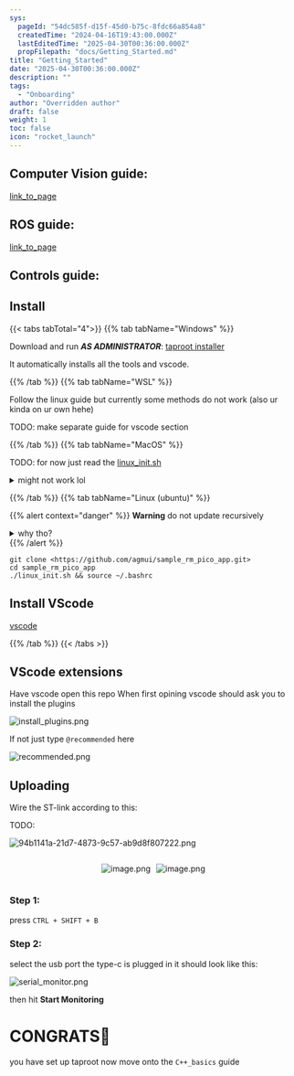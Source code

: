 ```yaml
---
sys:
  pageId: "54dc585f-d15f-45d0-b75c-8fdc66a854a8"
  createdTime: "2024-04-16T19:43:00.000Z"
  lastEditedTime: "2025-04-30T00:36:00.000Z"
  propFilepath: "docs/Getting_Started.md"
title: "Getting_Started"
date: "2025-04-30T00:36:00.000Z"
description: ""
tags:
  - "Onboarding"
author: "Overridden author"
draft: false
weight: 1
toc: false
icon: "rocket_launch"
---
```


## Computer Vision guide:

[link_to_page](86d45bc0-388b-4d26-8848-44f255f73d0e)

## ROS guide:

[link_to_page](3c76c1de-ec8f-46d6-8b0a-294005edc2d5)

## Controls guide:

## Install

{{< tabs tabTotal="4">}}
{{% tab tabName="Windows" %}}

Download and run _**AS ADMINISTRATOR**_: [taproot installer](https://github.com/Thornbots/TeachingFreshies/releases/tag/1.0)

It automatically installs all the tools and vscode.

{{% /tab %}}
{{% tab tabName="WSL" %}}

Follow the linux guide but currently some methods do not work (also ur kinda on ur own hehe)

TODO: make separate guide for vscode section

{{% /tab %}}
{{% tab tabName="MacOS" %}}

TODO: for now just read the [linux_init.sh](https://github.com/agmui/sample_rm_pico_app/blob/main/linux_init.sh)

<details>
<summary>might not work lol</summary>

`brew install libusb pkg-config`

Next install: [vscode](https://code.visualstudio.com/Download)

</details>

{{% /tab %}}
{{% tab tabName="Linux (ubuntu)" %}}

{{% alert context="danger" %}}
**Warning** do not update recursively
<details>
<summary>why tho?</summary>
There are some submodules that may go on for a while (like tinyusb) and I highly
recommend you don't need to get them.
If you want to see what submodules I update just look in `linux_init.sh`
</details>
{{% /alert %}}

```shell
git clone <https://github.com/agmui/sample_rm_pico_app.git>
cd sample_rm_pico_app
./linux_init.sh && source ~/.bashrc
```

## Install VScode

[vscode](https://code.visualstudio.com/Download)

{{% /tab %}}
{{< /tabs >}}

## VScode extensions

Have vscode open this repo
When first opining vscode should ask you to install the plugins

![install_plugins.png](https://prod-files-secure.s3.us-west-2.amazonaws.com/d518164a-d88e-44d1-a4ee-3adb3bd8bce0/89bd30f0-1825-4e77-867b-0a41ce370880/install_plugins.png?X-Amz-Algorithm=AWS4-HMAC-SHA256&X-Amz-Content-Sha256=UNSIGNED-PAYLOAD&X-Amz-Credential=ASIAZI2LB466SSTK23I6%2F20250704%2Fus-west-2%2Fs3%2Faws4_request&X-Amz-Date=20250704T150845Z&X-Amz-Expires=3600&X-Amz-Security-Token=IQoJb3JpZ2luX2VjECYaCXVzLXdlc3QtMiJIMEYCIQD%2FlpTwUxWBgT%2BfTOK9noy%2FwLoDbhx0SzjA6OS0iwlEQgIhALYjxJo82yeoxF83nrNytaN3YkKVqp2muiAxlT9axfH6Kv8DCC8QABoMNjM3NDIzMTgzODA1IgzBeHFeNXS%2Fyx9x%2BfUq3APCRfzzfN9MZbw%2Fqxunb3GhjhXiaoYUh1daO8%2ByYvVpAC5TBxyDlEH%2Bej8eRyywTFPIA3mWtj3wr9ttGND8mBrWfzkNrKFuC9%2FtwDQIfMgT%2BAOnkGecIv%2FXwrHSdQ4KOVMydlpncO8GgTLNAi7khlHHniT0s1UkElFepvsS2e0PJ%2FEMELOEgaSGIqBNPs3KIpPRqq1kjzQGKlzojHEV3j2zUpKELq8yrLmUmXMyzbCFk6gvZj5C%2Fy%2Bc8qODXB0fyX4fFFjx55j3oj8ZVaLxP36ssTJSTYwSKMvkBtJz9C0nDw09e2xXSR7cE4dFwHd0qeFBKP9NaraPXi6WxSraR4g0UYczxeKM8q7iKA%2FExZPHVUy8oM6eyBNUcgnyl0nxsLdSlebYOaANzRUOUlOU3F8Qk%2BiLobggARtREshmIfpiYCFaU9LrIFfc%2BkpsQrGx8f8%2BxrAZjVu0b1DmpTEzid%2FJNydteUsJ%2FQLD%2BOSTnsNdUvzRJgjCl7EjGoxcMmnqKnlKWOdKllPcJeuyc754y15AmFMV9hDgncjBhDsUo8GsyXWpXwz380qoSA0N8IDPhvPu8Evvrm6K6BVD2px%2FCM5LLd4Da7Qnu8yM982xTOb7SIcfhik1Kxu47NlJLDCExJ%2FDBjqkAe%2BFlzczmwpLafmg3ViUR8jkPIRbzS1w2HHOsnybP3exkhCan2bgo3uDk50mlUc94uZs1FV4lMHHW5bFsRluj6M98QGncVXnrbHzgskWFF1ehxcmKO7oyj8HT92eyCqxFwWkWeRxPG%2BZt9zaABne0aAd0WOcmxuxO0kfadkIWQm%2FIAW67fh%2BLq3nv0oO7e5ndpGt3mpWKYh0IKZdDNIzh12CrSP8&X-Amz-Signature=a05166ed298814343600f96fd171596b6165d04ea2e8165d1e71d458f5f48e15&X-Amz-SignedHeaders=host&x-amz-checksum-mode=ENABLED&x-id=GetObject)

If not just type `@recommended` here  

![recommended.png](https://prod-files-secure.s3.us-west-2.amazonaws.com/d518164a-d88e-44d1-a4ee-3adb3bd8bce0/61e661e9-5d85-4dfc-be0d-8d2097a5e793/recommended.png?X-Amz-Algorithm=AWS4-HMAC-SHA256&X-Amz-Content-Sha256=UNSIGNED-PAYLOAD&X-Amz-Credential=ASIAZI2LB466SSTK23I6%2F20250704%2Fus-west-2%2Fs3%2Faws4_request&X-Amz-Date=20250704T150845Z&X-Amz-Expires=3600&X-Amz-Security-Token=IQoJb3JpZ2luX2VjECYaCXVzLXdlc3QtMiJIMEYCIQD%2FlpTwUxWBgT%2BfTOK9noy%2FwLoDbhx0SzjA6OS0iwlEQgIhALYjxJo82yeoxF83nrNytaN3YkKVqp2muiAxlT9axfH6Kv8DCC8QABoMNjM3NDIzMTgzODA1IgzBeHFeNXS%2Fyx9x%2BfUq3APCRfzzfN9MZbw%2Fqxunb3GhjhXiaoYUh1daO8%2ByYvVpAC5TBxyDlEH%2Bej8eRyywTFPIA3mWtj3wr9ttGND8mBrWfzkNrKFuC9%2FtwDQIfMgT%2BAOnkGecIv%2FXwrHSdQ4KOVMydlpncO8GgTLNAi7khlHHniT0s1UkElFepvsS2e0PJ%2FEMELOEgaSGIqBNPs3KIpPRqq1kjzQGKlzojHEV3j2zUpKELq8yrLmUmXMyzbCFk6gvZj5C%2Fy%2Bc8qODXB0fyX4fFFjx55j3oj8ZVaLxP36ssTJSTYwSKMvkBtJz9C0nDw09e2xXSR7cE4dFwHd0qeFBKP9NaraPXi6WxSraR4g0UYczxeKM8q7iKA%2FExZPHVUy8oM6eyBNUcgnyl0nxsLdSlebYOaANzRUOUlOU3F8Qk%2BiLobggARtREshmIfpiYCFaU9LrIFfc%2BkpsQrGx8f8%2BxrAZjVu0b1DmpTEzid%2FJNydteUsJ%2FQLD%2BOSTnsNdUvzRJgjCl7EjGoxcMmnqKnlKWOdKllPcJeuyc754y15AmFMV9hDgncjBhDsUo8GsyXWpXwz380qoSA0N8IDPhvPu8Evvrm6K6BVD2px%2FCM5LLd4Da7Qnu8yM982xTOb7SIcfhik1Kxu47NlJLDCExJ%2FDBjqkAe%2BFlzczmwpLafmg3ViUR8jkPIRbzS1w2HHOsnybP3exkhCan2bgo3uDk50mlUc94uZs1FV4lMHHW5bFsRluj6M98QGncVXnrbHzgskWFF1ehxcmKO7oyj8HT92eyCqxFwWkWeRxPG%2BZt9zaABne0aAd0WOcmxuxO0kfadkIWQm%2FIAW67fh%2BLq3nv0oO7e5ndpGt3mpWKYh0IKZdDNIzh12CrSP8&X-Amz-Signature=b170bb767850769066f007f9b0eeb4fb230ba78585964e067f9c7b334f146b9d&X-Amz-SignedHeaders=host&x-amz-checksum-mode=ENABLED&x-id=GetObject)

## Uploading

Wire the ST-link according to this:

TODO:

![94b1141a-21d7-4873-9c57-ab9d8f807222.png](https://prod-files-secure.s3.us-west-2.amazonaws.com/d518164a-d88e-44d1-a4ee-3adb3bd8bce0/e5fad17d-ab82-4300-9f4c-505ab4b1202c/94b1141a-21d7-4873-9c57-ab9d8f807222.png?X-Amz-Algorithm=AWS4-HMAC-SHA256&X-Amz-Content-Sha256=UNSIGNED-PAYLOAD&X-Amz-Credential=ASIAZI2LB466SSTK23I6%2F20250704%2Fus-west-2%2Fs3%2Faws4_request&X-Amz-Date=20250704T150845Z&X-Amz-Expires=3600&X-Amz-Security-Token=IQoJb3JpZ2luX2VjECYaCXVzLXdlc3QtMiJIMEYCIQD%2FlpTwUxWBgT%2BfTOK9noy%2FwLoDbhx0SzjA6OS0iwlEQgIhALYjxJo82yeoxF83nrNytaN3YkKVqp2muiAxlT9axfH6Kv8DCC8QABoMNjM3NDIzMTgzODA1IgzBeHFeNXS%2Fyx9x%2BfUq3APCRfzzfN9MZbw%2Fqxunb3GhjhXiaoYUh1daO8%2ByYvVpAC5TBxyDlEH%2Bej8eRyywTFPIA3mWtj3wr9ttGND8mBrWfzkNrKFuC9%2FtwDQIfMgT%2BAOnkGecIv%2FXwrHSdQ4KOVMydlpncO8GgTLNAi7khlHHniT0s1UkElFepvsS2e0PJ%2FEMELOEgaSGIqBNPs3KIpPRqq1kjzQGKlzojHEV3j2zUpKELq8yrLmUmXMyzbCFk6gvZj5C%2Fy%2Bc8qODXB0fyX4fFFjx55j3oj8ZVaLxP36ssTJSTYwSKMvkBtJz9C0nDw09e2xXSR7cE4dFwHd0qeFBKP9NaraPXi6WxSraR4g0UYczxeKM8q7iKA%2FExZPHVUy8oM6eyBNUcgnyl0nxsLdSlebYOaANzRUOUlOU3F8Qk%2BiLobggARtREshmIfpiYCFaU9LrIFfc%2BkpsQrGx8f8%2BxrAZjVu0b1DmpTEzid%2FJNydteUsJ%2FQLD%2BOSTnsNdUvzRJgjCl7EjGoxcMmnqKnlKWOdKllPcJeuyc754y15AmFMV9hDgncjBhDsUo8GsyXWpXwz380qoSA0N8IDPhvPu8Evvrm6K6BVD2px%2FCM5LLd4Da7Qnu8yM982xTOb7SIcfhik1Kxu47NlJLDCExJ%2FDBjqkAe%2BFlzczmwpLafmg3ViUR8jkPIRbzS1w2HHOsnybP3exkhCan2bgo3uDk50mlUc94uZs1FV4lMHHW5bFsRluj6M98QGncVXnrbHzgskWFF1ehxcmKO7oyj8HT92eyCqxFwWkWeRxPG%2BZt9zaABne0aAd0WOcmxuxO0kfadkIWQm%2FIAW67fh%2BLq3nv0oO7e5ndpGt3mpWKYh0IKZdDNIzh12CrSP8&X-Amz-Signature=195ee467a2bfa3fe40a85ed5d4a05ef62dba6473e2cb86fa3dc28a2407abaa26&X-Amz-SignedHeaders=host&x-amz-checksum-mode=ENABLED&x-id=GetObject)

<div style="display: flex;flex-direction: row; column-gap:10px; max-width: 630px;justify-content: center;">
<div>

![image.png](https://prod-files-secure.s3.us-west-2.amazonaws.com/d518164a-d88e-44d1-a4ee-3adb3bd8bce0/210ecb78-1116-4d7b-b9b7-2292f66fa2c2/image.png?X-Amz-Algorithm=AWS4-HMAC-SHA256&X-Amz-Content-Sha256=UNSIGNED-PAYLOAD&X-Amz-Credential=ASIAZI2LB466WRKD7XFD%2F20250704%2Fus-west-2%2Fs3%2Faws4_request&X-Amz-Date=20250704T150847Z&X-Amz-Expires=3600&X-Amz-Security-Token=IQoJb3JpZ2luX2VjECYaCXVzLXdlc3QtMiJGMEQCIDW585La8puMAqRCis4ZCSt6YOHGR7wY4J1goXTi7KHNAiAQZ3C3hu8q8UINAMKxkYmr3wOprSE6YVRjDW3dAx8ieir%2FAwgvEAAaDDYzNzQyMzE4MzgwNSIMM6MH7jb%2FI3aaJvJ9KtwDmLnH14aZ0Y06%2FP%2FqbWVbZpIYPSjHpWFqf5w4L9tpEvVE9FFHnTuxsnK%2Fzw%2F%2B9vEVheJXheIiflOgbGUFxEU2tqgdBCAv6zaENP9Sb%2F3umXoRY6hSpytj2a3JLOxY%2BvL1yPg6ApfDeS9q2aBLHARTbWGlzwc68z0piQqCK5vBZHS6aNbVB4cfiNN3DzraMKWbi%2FZK6vI9TA1kGjTW1MBw8sgmF2grPHyYkWw%2BaOEkJNNGA5dPiMxGxQG9W6Y1OHruGbTROlTSq4LEqN4pe7fSONUoEixvrvXUeV99VJNjgV%2FZDRI1nvj4zp0xmloI4fVXZoOyUbkJX7EYEcOKrTprA4TnnEqgyvvFFRBPZkr7IKiTIJZnpckxOS1yWQImLjHC0urNWtvOoGbEx1UK1QVf8K6JMKWAlJK8O6%2BGAkYCS5zs8IJwc%2FhL9LIl%2F8UlPPNgE1rEHXpf8%2FDdU%2BamHx8z46Kguult9PBzLSe7zZ4%2FcPpmpOTYcbGGMTmbgYwJjnzjOF003mPoVqxHPhUMYfPq33X4ysxkNLgK2ndZ8%2FohUl0faRcDU%2BZ0%2FFN721cm9FSMuOhfRGBTo6Xs8z7eecxBvNpd4TT5cG6Dx7aqonoHW9ZK91ZKjN%2By5MufNmQwlsSfwwY6pgF26dRHP2Nod1UQUN7NooHt8ELTQJwBwMRQSoCdPs1I3EgbHbgxxU852cOAruPtoh0DeFVoi71QPraXbtAlEc2jwxzKKqFwajE6kWUqTrwpB9SHjx2YMZURioWOMaw%2BZbDfYUhNSxadl6WZe%2BvAFcnMnkvE53WRT9X7uH3ke0z2jQkzAm8yG8oSAoBDV64cZaKkraHxdISCjzpe62qIWrDnRt21MVtW&X-Amz-Signature=acef7b5b5482abdfa832d5fc8e00544edef4df08c30ac755fd02074a8ae647be&X-Amz-SignedHeaders=host&x-amz-checksum-mode=ENABLED&x-id=GetObject)

</div>
<div>

![image.png](https://prod-files-secure.s3.us-west-2.amazonaws.com/d518164a-d88e-44d1-a4ee-3adb3bd8bce0/33a0fd0f-8ca6-4a86-8e09-26e95ded1fff/image.png?X-Amz-Algorithm=AWS4-HMAC-SHA256&X-Amz-Content-Sha256=UNSIGNED-PAYLOAD&X-Amz-Credential=ASIAZI2LB4667T7X7NRD%2F20250704%2Fus-west-2%2Fs3%2Faws4_request&X-Amz-Date=20250704T150847Z&X-Amz-Expires=3600&X-Amz-Security-Token=IQoJb3JpZ2luX2VjECYaCXVzLXdlc3QtMiJHMEUCIElPEP2fT5tsUQnw1khk4ZhlHmzekVhJdvucfOB4xGbbAiEAoLDTGexHPkZDo8HtR7sikmuqAPKvhLdrrxyBXWd%2BBGwq%2FwMILxAAGgw2Mzc0MjMxODM4MDUiDFhrSAgKEEwJNA5SLyrcA9PIwA7coIrIABWb5MYnGxJDPyr633JGHFsGsiYSvwXw7tEjixc5SxwM7wqKeLRjMQQzR3u0X0iErpXWutpNRyab%2Btk3ZqmGObnFPELRKWwsBKoRBVlMDwW%2BI1ZB3wumVaHX8wSIFrwmSO6oBae8%2FgnEyVXKNppz1WO%2BZyoF%2BfFdvx04NR%2BE%2BQebO5xpzjqAdifDifKADD8jZyhWafwGqdxmsvnp9475ntfdpedSmo7TshZVguv%2BA4yBLswTEY3RtOcEuR%2FCSwYV79YWofn5UcksItfL%2BtDXzXYJgxcJQ0b%2BHiyxJrWlLCwqAl8gtluz2WcmYmsehurnptUlty%2F3647CAhde0lgDHAWd9mU79AAiLqlLW2sJWD0IfJ2CyouokUvvfXU%2FdLNaBE8QJcNavc9P%2F6B9KFK0TFbUFOMNKZCcL5n8H4RcQUz%2Bkpnz6aF9Z5QCXphTELXVwpFc2YOnxyhuJ2eZ%2BE9%2F6XE2QduqvoZ3gI2DT96sK0ww26YOfjQ%2F6tNx%2BSNiIW2T0sNfptrAMAnuI%2FG9UHfSfjg55b4wW%2FK2rDW9KzNXUIh84o7ga1%2F2fnfdpcIgO%2B3SZTc4L5Xpa0B0EJXk9FYRQDnbIJB9E4YdpUGiCivH5ZZzqZFxMILEn8MGOqUBPhNV1CMcrQ4ftHV7PQItw%2FnlDjELVghP3D%2FNkbSwYrloIs9FiHW9eraBj2P%2BrHH%2BlEPzIHvUl7QxYIbFyirHQtHZzPR13QdR%2Fm%2FTjFNhzcRqRcRUnx1dxb0AYVWa2aOOo5aJdosAqvdC%2FVyL04LKdl0XfKuikjfrkc%2BpQlKc20V7jpkbNkEBdnL66%2BZyQ9rQqLbRx%2BPbdTXprhegriFFOE73mD9h&X-Amz-Signature=d0786c16ecb13df4bc42bcaed2505fc1a2970f8a6913a86b11c3fa636f965dd0&X-Amz-SignedHeaders=host&x-amz-checksum-mode=ENABLED&x-id=GetObject)

</div>
</div>

### Step 1:

press `CTRL + SHIFT + B`

### Step 2:

select the usb port the type-c is plugged in it should look like this:

![serial_monitor.png](https://prod-files-secure.s3.us-west-2.amazonaws.com/d518164a-d88e-44d1-a4ee-3adb3bd8bce0/f03f4774-05d4-4393-b6a0-d5efb6d315ab/serial_monitor.png?X-Amz-Algorithm=AWS4-HMAC-SHA256&X-Amz-Content-Sha256=UNSIGNED-PAYLOAD&X-Amz-Credential=ASIAZI2LB466SSTK23I6%2F20250704%2Fus-west-2%2Fs3%2Faws4_request&X-Amz-Date=20250704T150845Z&X-Amz-Expires=3600&X-Amz-Security-Token=IQoJb3JpZ2luX2VjECYaCXVzLXdlc3QtMiJIMEYCIQD%2FlpTwUxWBgT%2BfTOK9noy%2FwLoDbhx0SzjA6OS0iwlEQgIhALYjxJo82yeoxF83nrNytaN3YkKVqp2muiAxlT9axfH6Kv8DCC8QABoMNjM3NDIzMTgzODA1IgzBeHFeNXS%2Fyx9x%2BfUq3APCRfzzfN9MZbw%2Fqxunb3GhjhXiaoYUh1daO8%2ByYvVpAC5TBxyDlEH%2Bej8eRyywTFPIA3mWtj3wr9ttGND8mBrWfzkNrKFuC9%2FtwDQIfMgT%2BAOnkGecIv%2FXwrHSdQ4KOVMydlpncO8GgTLNAi7khlHHniT0s1UkElFepvsS2e0PJ%2FEMELOEgaSGIqBNPs3KIpPRqq1kjzQGKlzojHEV3j2zUpKELq8yrLmUmXMyzbCFk6gvZj5C%2Fy%2Bc8qODXB0fyX4fFFjx55j3oj8ZVaLxP36ssTJSTYwSKMvkBtJz9C0nDw09e2xXSR7cE4dFwHd0qeFBKP9NaraPXi6WxSraR4g0UYczxeKM8q7iKA%2FExZPHVUy8oM6eyBNUcgnyl0nxsLdSlebYOaANzRUOUlOU3F8Qk%2BiLobggARtREshmIfpiYCFaU9LrIFfc%2BkpsQrGx8f8%2BxrAZjVu0b1DmpTEzid%2FJNydteUsJ%2FQLD%2BOSTnsNdUvzRJgjCl7EjGoxcMmnqKnlKWOdKllPcJeuyc754y15AmFMV9hDgncjBhDsUo8GsyXWpXwz380qoSA0N8IDPhvPu8Evvrm6K6BVD2px%2FCM5LLd4Da7Qnu8yM982xTOb7SIcfhik1Kxu47NlJLDCExJ%2FDBjqkAe%2BFlzczmwpLafmg3ViUR8jkPIRbzS1w2HHOsnybP3exkhCan2bgo3uDk50mlUc94uZs1FV4lMHHW5bFsRluj6M98QGncVXnrbHzgskWFF1ehxcmKO7oyj8HT92eyCqxFwWkWeRxPG%2BZt9zaABne0aAd0WOcmxuxO0kfadkIWQm%2FIAW67fh%2BLq3nv0oO7e5ndpGt3mpWKYh0IKZdDNIzh12CrSP8&X-Amz-Signature=05e4787bd67763cb50d2a1718ce33be984fe3dea11079a40e60c397edddbecb6&X-Amz-SignedHeaders=host&x-amz-checksum-mode=ENABLED&x-id=GetObject)

then hit **Start Monitoring**

# CONGRATS🎉

you have set up taproot now move onto the `C++_basics` guide
